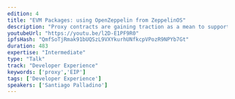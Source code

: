 ```yaml
---
edition: 4
title: "EVM Packages: using OpenZeppelin from ZeppelinOS"
description: "Proxy contracts are gaining traction as a mean to support upgradeability, reduce deployment gas costs, and share on-chain libraries. In this talk, we'll quickly review: -The minimal proxy contract, being formalised as EIP 1167 -The transparent upgradeability proxy, in use in ZeppelinOS -And the vtable proxy contract, which enables new development patterns"
youtubeUrl: "https://youtu.be/l2D-E1PF9R0"
ipfsHash: "QmfSoTjRmak91bUQSzL9VXYkurhUNfkcpVPozR9NPYb7Gt"
duration: 483
expertise: "Intermediate"
type: "Talk"
track: "Developer Experience"
keywords: ['proxy','EIP']
tags: ['Developer Experience']
speakers: ['Santiago Palladino']
---
```

